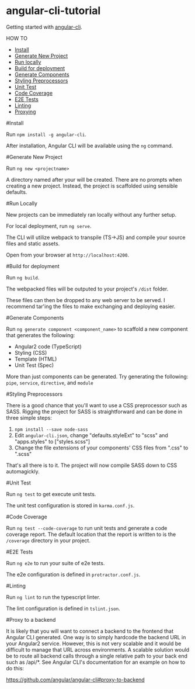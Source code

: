 # angular-cli-tutorial
Getting started with [angular-cli](https://github.com/angular/angular-cli).

HOW TO
- [Install](#install)
- [Generate New Project](#generate-new-project)
- [Run locally](#run-locally)
- [Build for deployment](#build-for-deployment)
- [Generate Components](#generate-components)
- [Styling Preprocessors](#styling-preprocessors)
- [Unit Test](#unit-test)
- [Code Coverage](#code-coverage)
- [E2E Tests](#e2e-tests)
- [Linting](#linting)
- [Proxying](#proxying)

#Install

Run `npm install -g angular-cli`.

After installation, Angular CLI will be available using the `ng` command.

#Generate New Project

Run `ng new <projectname>`

A directory named after your <projectname> will be created.  There are no prompts when creating a new project.  Instead, the project is scaffolded using sensible defaults.

#Run Locally

New projects can be immediately ran locally without any further setup.

For local deployment, run `ng serve`.

The CLI will utilize webpack to transpile (TS->JS) and compile your source files and static assets.

Open from your browser at `http://localhost:4200`.

#Build for deployment

Run `ng build`.  

The webpacked files will be outputed to your project's `/dist` folder.

These files can then be dropped to any web server to be served.  I recommend tar'ing the files to make exchanging and deploying easier.

#Generate Components

Run `ng generate component <component_name>` to scaffold a new component that generates the following:

- Angular2 code (TypeScript)
- Styling (CSS)
- Template (HTML)
- Unit Test (Spec)

More than just components can be generated.  Try generating the following: `pipe`, `service`, `directive`, and `module`

#Styling Preprocessors

There is a good chance that you'll want to use a CSS preprocessor such as SASS.  Rigging the project for SASS is straightforward and can be done in three simple steps:

1) `npm install --save node-sass`
2) Edit `angular-cli.json`, change "defaults.styleExt" to "scss" and "apps.styles" to ["styles.scss"]
3) Change the file extensions of your components' CSS files from ".css" to ".scss"

That's all there is to it.  The project will now compile SASS down to CSS automagickly. 

#Unit Test

Run `ng test` to get execute unit tests.

The unit test configuration is stored in `karma.conf.js`.

#Code Coverage

Run `ng test --code-coverage` to run unit tests and generate a code coverage report.  The default location that the report is written to is the `/coverage` directory in your project.

#E2E Tests

Run `ng e2e` to run your suite of e2e tests.

The e2e configuration is defined in `protractor.conf.js`.

#Linting

Run `ng lint` to run the typescript linter.

The lint configuration is defined in `tslint.json`.

#Proxy to a backend

It is likely that you will want to connect a backend to the frontend that Angular CLI generated.  One way is to simply hardcode the backend URL in your Angular2 service.  However, this is not very scalable and it would be difficult to manage that URL across environments.  A scalable solution would be to route all backend calls through a single relative path to your back end such as /api/*.   See Angular CLI's documentation for an example on how to do this:

https://github.com/angular/angular-cli#proxy-to-backend
